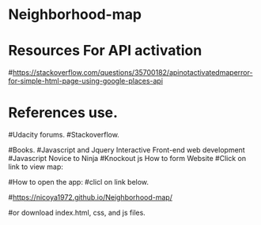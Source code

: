 # Neighborhood-map


# Resources For API activation
#https://stackoverflow.com/questions/35700182/apinotactivatedmaperror-for-simple-html-page-using-google-places-api

# References use.

#Udacity forums.
#Stackoverflow.


#Books.
#Javascript and Jquery Interactive Front-end web development
#Javascript Novice to Ninja
#Knockout js How to form Website
#Click on link to view map:  


#How to open the app:
#clicl on link below.


#https://nicoya1972.github.io/Neighborhood-map/

 #or download index.html, css, and js files.



